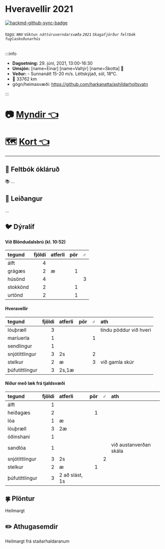 Hveravellir 2021
===


[![hackmd-github-sync-badge](https://hackmd.io/QFJXBOKvRm-LrDeoZuS11Q/badge)](https://hackmd.io/QFJXBOKvRm-LrDeoZuS11Q)

###### tags: `NNV` `Vöktun náttúruverndarsvæða` `2021` `Skagafjörður` `feltbók` `fuglaskoðunarhús`

:::info
- **Dagsetning:** 29. júní, 2021, 13:00-16:30
- **Umsjón:**
[name=Einar]
[name=Valtýr]
[name=Skotta] :cow2: 
- **Veður:** - Sunnanátt 15-20 m/s. Léttskýjað, sól, 18°C.
- :car: 33762 km
- gögn/heimasvæði: https://github.com/harkanatta/ashildarholtsvatn

:::

# :camera: [Myndir :point_left:](https://hackmd.io/@Valtyr/ryjcGTt2u#/) 
# :world_map: [Kort :point_left:](https://harkanatta.github.io/hveravellir21/) 

---
## :notebook:  Feltbók ókláruð

:books: 
...

:running: Leiðangur
---
...


:bird: Dýralíf
---


#### Við Blöndudalsbrú (kl. 10:52)


|tegund   | fjöldi|atferli | pör| ♂|
|:--------|------:|:-------|---:|--:|
|álft     |      4|       |   |  |
|grágæs   |      2|æ       |   1|  |
|húsönd   |      4|       |   |  3|
|stokkönd |      2|       |   1|  |
|urtönd   |      2|       |   1|  |


#### Hveravellir

| tegund         | fjöldi | atferli | pör |   ♂ | ath            |
|:-------------- | ------:|:------- |:--- | ---:|:-------------- |
| lóuþræll       |      3 |         |     |     | tíndu pöddur við hveri |
| maríuerla      |      1 |         |     |   1 |                |
| sendlingur     |      1 |         |     |     |                |
| snjótittlingur |      3 | 2s      |     |   2 |                |
| stelkur        |      2 | æ       |     |   3 | við gamla skúr |
| þúfutittlingur |      3 | 2s,1æ   |     |     |                |


#### Niður með læk frá tjaldsvæði

|tegund         | fjöldi|atferli        | pör| ♂|ath                    |
|:--------------|------:|:--------------|---:|--:|:----------------------|
|álft           |      1|              |   |  |                      |
|heiðagæs       |      2|              |   1|  |                      |
|lóa            |      1|æ              |   |  |                      |
|lóuþræll       |      3|2æ             |   |  |                      |
|óðinshani      |      1|              |   |  |                      |
|sandlóa        |      1|              |   |  |við austanverðan skála |
|snjótittlingur |      3|2s             |   |  2|                      |
|stelkur        |      2|æ              |   1|  |                      |
|þúfutittlingur |      3|2 að slást, 1s |   |  |                      |

:four_leaf_clover:  Plöntur
---
Heilmargt

 
:pencil2: Athugasemdir
---
Heilmargt frá staðarhaldaranum

